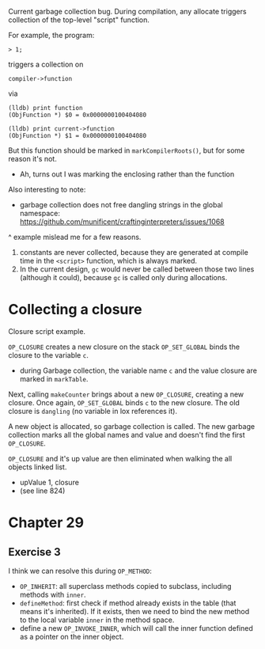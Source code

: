 Current garbage collection bug. During compilation,
any allocate triggers collection of the top-level
"script" function.

For example, the program:
```
> 1;
```
triggers a collection on
```
compiler->function
```
via

```
(lldb) print function
(ObjFunction *) $0 = 0x0000000100404080

(lldb) print current->function
(ObjFunction *) $1 = 0x0000000100404080
```

But this function should be marked in
`markCompilerRoots()`, but for some
reason it's not.
- Ah, turns out I was marking the enclosing
  rather than the function

Also interesting to note:
- garbage collection does not free dangling strings
  in the global namespace: https://github.com/munificent/craftinginterpreters/issues/1068

^ example mislead me for a few reasons.
1. constants are never collected, because they are generated at
   compile time in the `<script>` function, which is always marked.
2. In the current design, `gc` would never be called between those two
   lines (although it could), because `gc` is called only during
   allocations.

# Collecting a closure

Closure script example.

`OP_CLOSURE` creates a new closure on the stack
`OP_SET_GLOBAL` binds the closure to the variable `c`.
- during Garbage collection, the variable name `c` and the
  value closure are marked in `markTable`.

Next, calling `makeCounter` brings about a new `OP_CLOSURE`,
creating a new closure.
Once again, `OP_SET_GLOBAL` binds `c` to the new closure.
The old closure is `dangling` (no variable in lox references it).

A new object is allocated, so garbage collection is called.
The new garbage collection marks all the global names and value
and doesn't find the first `OP_CLOSURE`.

`OP_CLOSURE` and it's up value are then eliminated when walking the all objects linked
list.
- upValue 1, closure
- (see line 824)

# Chapter 29
## Exercise 3

I think we can resolve this during `OP_METHOD`:
- `OP_INHERIT`: all superclass methods copied to subclass,
  including methods with `inner`.
- `defineMethod`: first check if method already exists in the table
  (that means it's inherited). If it exists, then we need to bind the new method
  to the local variable `inner` in the method space.
- define a new `OP_INVOKE_INNER`, which will call the inner function
  defined as a pointer on the inner object.
